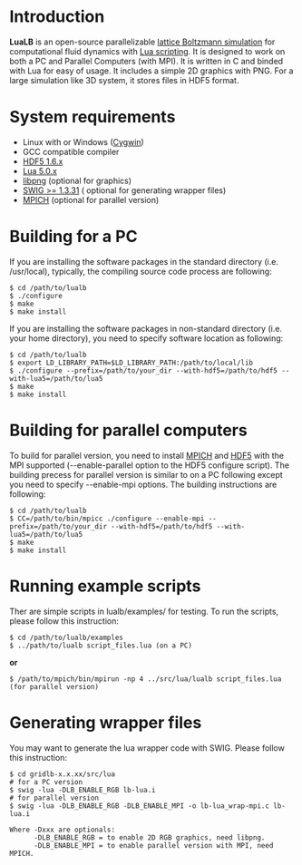 # Introduction #

**LuaLB** is an open-source parallelizable [lattice Boltzmann simulation](http://en.wikipedia.org/wiki/Lattice_Boltzmann_methods) for computational fluid dynamics with [Lua scripting](http://lua.org). It is designed to work on both a PC and Parallel Computers (with MPI). It is written in C and binded with Lua for easy of usage. It includes a simple 2D graphics with PNG. For a large simulation like 3D system, it stores files in HDF5 format.


# System requirements #

  * Linux with  or Windows ([Cygwin](http://www.cygwin.com/))
  * GCC compatible compiler
  * [HDF5 1.6.x](http://hdf.ncsa.uiuc.edu/HDF5/)
  * [Lua 5.0.x](http://www.lua.org/)
  * [libpng](http://www.libpng.org/pub/png/libpng.html) (optional for graphics)
  * [SWIG >= 1.3.31](http://www.swig.org/) ( optional for generating wrapper files)
  * [MPICH](http://www-unix.mcs.anl.gov/mpi/mpich1/) (optional for parallel version)

# Building for a PC #

If you are installing the software packages in the standard directory (i.e. /usr/local), typically, the compiling source code process are following:

```
$ cd /path/to/lualb
$ ./configure 
$ make
$ make install 
```

If you are installing the software packages in non-standard directory (i.e. your home directory), you need to specify software location as following:

```
$ cd /path/to/lualb
$ export LD_LIBRARY_PATH=$LD_LIBRARY_PATH:/path/to/local/lib
$ ./configure --prefix=/path/to/your_dir --with-hdf5=/path/to/hdf5 --with-lua5=/path/to/lua5
$ make
$ make install 
```

# Building for parallel computers #

To build for parallel version, you need to install [MPICH](http://www-unix.mcs.anl.gov/mpi/mpich1/) and [HDF5](http://hdf.ncsa.uiuc.edu/HDF5/) with the MPI supported (--enable-parallel option to the HDF5 configure script). The building precess for parallel version is similar to on a PC following except you need to specify --enable-mpi options. The building instructions are following:

```
$ cd /path/to/lualb
$ CC=/path/to/bin/mpicc ./configure --enable-mpi --prefix=/path/to/your_dir --with-hdf5=/path/to/hdf5 --with-lua5=/path/to/lua5
$ make
$ make install
```

# Running example scripts #

Ther are simple scripts in lualb/examples/ for testing. To run the scripts, please follow this instruction:

```
$ cd /path/to/lualb/examples
$ ../path/to/lualb script_files.lua (on a PC) 
```
**or**
```
$ /path/to/mpich/bin/mpirun -np 4 ../src/lua/lualb script_files.lua (for parallel version) 
```

# Generating wrapper files #

You may want to generate the lua wrapper code with SWIG. Please follow this instruction:

```
$ cd gridlb-x.x.xx/src/lua
# for a PC version
$ swig -lua -DLB_ENABLE_RGB lb-lua.i
# for parallel version
$ swig -lua -DLB_ENABLE_RGB -DLB_ENABLE_MPI -o lb-lua_wrap-mpi.c lb-lua.i

Where -Dxxx are optionals:
      -DLB_ENABLE_RGB = to enable 2D RGB graphics, need libpng.
      -DLB_ENABLE_MPI = to enable parallel version with MPI, need MPICH. 
```